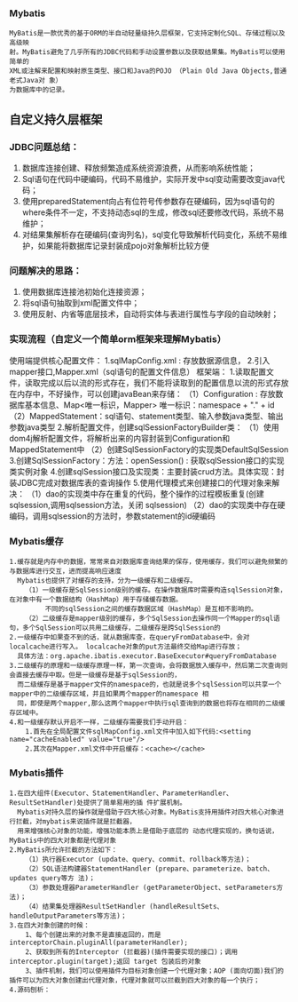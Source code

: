 ### Mybatis
	MyBatis是一款优秀的基于ORM的半自动轻量级持久层框架，它支持定制化SQL、存储过程以及高级映
	射。MyBatis避免了几乎所有的JDBC代码和手动设置参数以及获取结果集。MyBatis可以使用简单的
	XML或注解来配置和映射原生类型、接口和Java的POJO （Plain Old Java Objects,普通老式Java对 象）
	为数据库中的记录。

## 自定义持久层框架
### JDBC问题总结：
1. 数据库连接创建、释放频繁造成系统资源浪费，从而影响系统性能；
2. Sql语句在代码中硬编码，代码不易维护，实际开发中sql变动需要改变java代码；
3. 使用preparedStatement向占有位符号传参数存在硬编码，因为sql语句的where条件不一定，不支持动态sql的生成，修改sql还要修改代码，系统不易维护；
4. 对结果集解析存在硬编码(查询列名)，sql变化导致解析代码变化，系统不易维护，如果能将数据库记录封装成pojo对象解析比较方便

### 问题解决的思路：
1. 使用数据库连接池初始化连接资源；
2. 将sql语句抽取到xml配置文件中；
3. 使用反射、内省等底层技术，自动将实体与表进行属性与字段的自动映射；

### 实现流程（自定义一个简单orm框架来理解Mybatis）
使用端提供核心配置文件：
	1.sqlMapConfig.xml : 存放数据源信息，
	2.引入mapper接口,Mapper.xml（sql语句的配置文件信息）
框架端：
	1.读取配置文件，读取完成以后以流的形式存在，我们不能将读取到的配置信息以流的形式存放在内存中，不好操作，可以创建javaBean来存储：
		（1）Configuration : 存放数据库基本信息、Map<唯一标识，Mapper> 唯一标识：namespace + "." + id
		（2）MappedStatement：sql语句、statement类型、输入参数java类型、输出参数java类型
	2.解析配置文件，创建sqlSessionFactoryBuilder类：
		（1）使用dom4j解析配置文件，将解析出来的内容封装到Configuration和MappedStatement中
		（2）创建SqlSessionFactory的实现类DefaultSqlSession	
	3.创建SqlSessionFactory：方法：openSession() : 获取sqlSession接口的实现类实例对象	
	4.创建sqlSession接口及实现类：主要封装crud方法。具体实现：封装JDBC完成对数据库表的查询操作
	5.使用代理模式来创建接口的代理对象来解决：
		（1）dao的实现类中存在重复的代码，整个操作的过程模板重复(创建sqlsession,调用sqlsession方法，关闭 sqlsession)
		（2）dao的实现类中存在硬编码，调用sqlsession的方法时，参数statement的id硬编码		
		
### Mybatis缓存
	1.缓存就是内存中的数据，常常来自对数据库查询结果的保存，使用缓存，我们可以避免频繁的与数据库进行交互，进而提高响应速度
	  Mybatis也提供了对缓存的支持，分为一级缓存和二级缓存。	
		（1）一级缓存是SqlSession级别的缓存。在操作数据库时需要构造sqlSession对象，在对象中有一个数据结构（HashMap）用于存储缓存数据。
			 不同的sqlSession之间的缓存数据区域（HashMap）是互相不影响的。
		（2）二级缓存是mapper级别的缓存，多个SqlSession去操作同一个Mapper的sql语句，多个SqlSession可以共用二级缓存，二级缓存是跨SqlSession的
	2.一级缓存中如果查不到的话，就从数据库查，在queryFromDatabase中，会对localcache进行写入。 localcache对象的put方法最终交给Map进行存放；
	  具体方法：org.apache.ibatis.executor.BaseExecutor#queryFromDatabase
	3.二级缓存的原理和一级缓存原理一样，第一次查询，会将数据放入缓存中，然后第二次查询则会直接去缓存中取。但是一级缓存是基于sqlSession的，
	  而二级缓存是基于mapper文件的namespace的，也就是说多个sqlSession可以共享一个mapper中的二级缓存区域，并且如果两个mapper的namespace 相
	  同，即使是两个mapper,那么这两个mapper中执行sql查询到的数据也将存在相同的二级缓存区域中。	
	4.和一级缓存默认开启不一样，二级缓存需要我们手动开启：
		1.首先在全局配置文件sqlMapConfig.xml文件中加入如下代码:<setting name="cacheEnabled" value="true"/>
		2.其次在Mapper.xml文件中开启缓存：<cache></cache>
		
###  Mybatis插件
	1.在四大组件(Executor、StatementHandler、ParameterHandler、ResultSetHandler)处提供了简单易用的插 件扩展机制。
	  Mybatis对持久层的操作就是借助于四大核心对象。MyBatis支持用插件对四大核心对象进行拦截，对mybatis来说插件就是拦截器，
	  用来增强核心对象的功能，增强功能本质上是借助于底层的 动态代理实现的，换句话说，MyBatis中的四大对象都是代理对象
	2.MyBatis所允许拦截的方法如下：
		（1）执行器Executor (update、query、commit、rollback等方法)；
		（2）SQL语法构建器StatementHandler (prepare、parameterize、batch、updates query等方 法)；
		（3）参数处理器ParameterHandler (getParameterObject、setParameters方法)；
		（4）结果集处理器ResultSetHandler (handleResultSets、handleOutputParameters等方法)；
	3.在四大对象创建的时候：
		1、每个创建出来的对象不是直接返回的，而是interceptorChain.pluginAll(parameterHandler);
		2、获取到所有的Interceptor (拦截器)(插件需要实现的接口)；调用 interceptor.plugin(target);返回 target 包装后的对象
		3、插件机制，我们可以使用插件为目标对象创建一个代理对象；AOP (面向切面)我们的插件可以为四大对象创建出代理对象，代理对象就可以拦截到四大对象的每一个执行；
	4.源码刨析：
		
		
		
		


